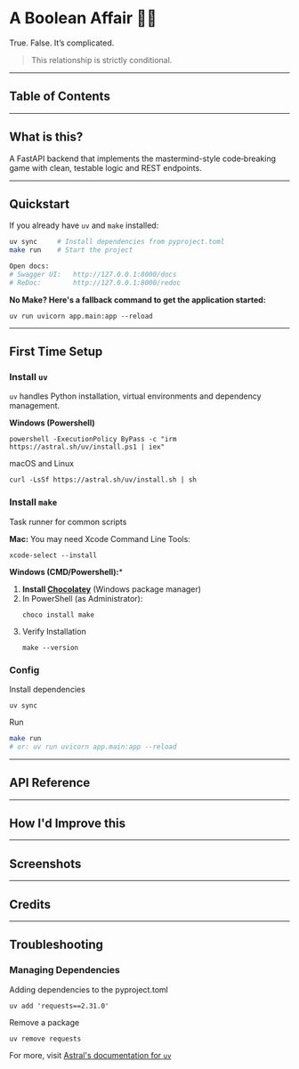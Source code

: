 # A Boolean Affair 💃✨
True. False. It’s complicated.

> This relationship is strictly conditional.

---

## Table of Contents


---

## What is this?
A FastAPI backend that implements the mastermind-style code‑breaking game with clean, testable logic and REST endpoints.

---

## Quickstart
If you already have `uv` and `make` installed:

```bash
uv sync     # Install dependencies from pyproject.toml
make run    # Start the project

Open docs:
# Swagger UI:   http://127.0.0.1:8000/docs
# ReDoc:        http://127.0.0.1:8000/redoc
```
**No Make? Here's a fallback command to get the application started:**

    uv run uvicorn app.main:app --reload

---

## First Time Setup

### Install `uv`
`uv` handles Python installation, virtual environments and dependency management.

**Windows (Powershell)**

    powershell -ExecutionPolicy ByPass -c "irm https://astral.sh/uv/install.ps1 | iex"


macOS and Linux

    curl -LsSf https://astral.sh/uv/install.sh | sh

### Install `make`
Task runner for common scripts

**Mac:** 
You may need Xcode Command Line Tools:

    xcode-select --install

**Windows (CMD/Powershell):*** 
1. **Install [Chocolatey](https://chocolatey.org/install#:~:text=Install%20Chocolatey%20for%20Individual%20Use%3A)** (Windows package manager)
2. In PowerShell (as Administrator):
    ```
    choco install make
    ```
3. Verify Installation
    ```
    make --version
    ```

### Config

[//]: # (TODO: env variables?) 

Install dependencies

    uv sync

Run
```bash
make run
# or: uv run uvicorn app.main:app --reload
```

---

## API Reference

---

## How I'd Improve this

---

## Screenshots

---

## Credits

---

## Troubleshooting

### Managing Dependencies
Adding dependencies to the pyproject.toml

    uv add 'requests==2.31.0'

Remove a package

    uv remove requests

For more, visit [Astral's documentation for `uv`](https://docs.astral.sh/uv/guides/projects/#creating-a-new-project)
